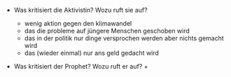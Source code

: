 + Was kritisiert die Aktivistin? Wozu ruft sie auf?
	+ wenig aktion gegen den klimawandel
	+ das die probleme auf jüngere Menschen geschoben wird
	+ das in der politik nur dinge versprochen werden aber nichts gemacht wird
	+ das (wieder einmal) nur ans geld gedacht wird

+ Was kritisiert der Prophet? Wozu ruft er auf?
	+ 